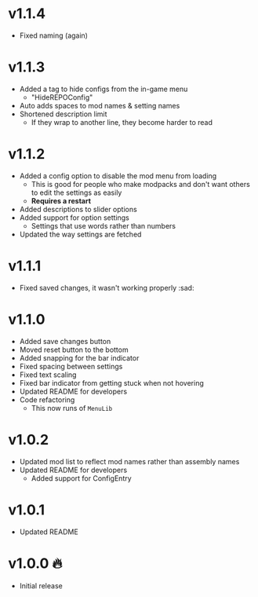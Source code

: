 # v1.1.4
- Fixed naming (again)

# v1.1.3
- Added a tag to hide configs from the in-game menu
  - "HideREPOConfig"
- Auto adds spaces to mod names & setting names
- Shortened description limit
  - If they wrap to another line, they become harder to read

# v1.1.2
- Added a config option to disable the mod menu from loading
  - This is good for people who make modpacks and don't want others to edit the settings as easily
  - **Requires a restart**
- Added descriptions to slider options
- Added support for option settings
  - Settings that use words rather than numbers
- Updated the way settings are fetched

# v1.1.1
- Fixed saved changes, it wasn't working properly :sad:

# v1.1.0
- Added save changes button
- Moved reset button to the bottom
- Added snapping for the bar indicator
- Fixed spacing between settings
- Fixed text scaling
- Fixed bar indicator from getting stuck when not hovering
- Updated README for developers
- Code refactoring
  - This now runs of `MenuLib`

# v1.0.2
- Updated mod list to reflect mod names rather than assembly names
- Updated README for developers
  - Added support for ConfigEntry<float>

# v1.0.1
- Updated README

# v1.0.0 🔥
- Initial release